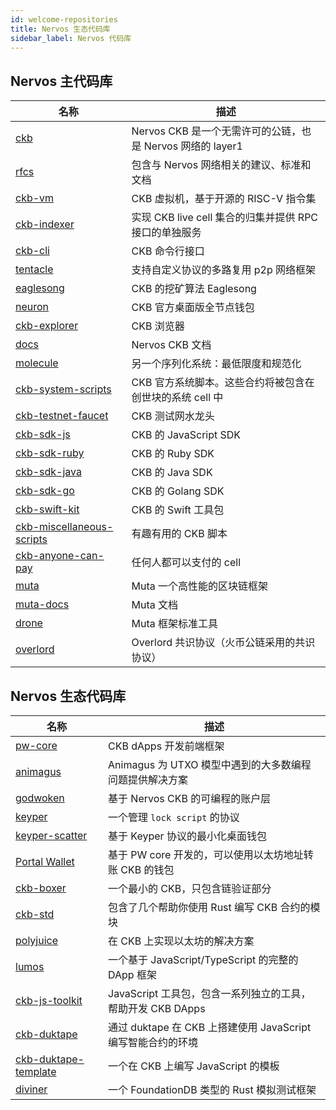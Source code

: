 ```yaml
---
id: welcome-repositories
title: Nervos 生态代码库
sidebar_label: Nervos 代码库
---
```


## Nervos 主代码库

|名称|描述|
|---|---|
|[ckb](https://github.com/nervosnetwork/ckb)            |Nervos CKB 是一个无需许可的公链，也是 Nervos 网络的 layer1|
|[rfcs](https://github.com/nervosnetwork/rfcs)          |包含与 Nervos 网络相关的建议、标准和文档|
|[ckb-vm](https://github.com/nervosnetwork/ckb-vm)      |CKB 虚拟机，基于开源的 RISC-V 指令集|
|[ckb-indexer](https://github.com/nervosnetwork/ckb-indexer)|实现 CKB live cell 集合的归集并提供 RPC 接口的单独服务|
|[ckb-cli](https://github.com/nervosnetwork/ckb-cli)    |CKB 命令行接口|
|[tentacle](https://github.com/nervosnetwork/tentacle)            |支持自定义协议的多路复用 p2p 网络框架|
|[eaglesong](https://github.com/nervosnetwork/eaglesong)|CKB 的挖矿算法 Eaglesong|
|[neuron](https://github.com/nervosnetwork/neuron)      |CKB 官方桌面版全节点钱包|
|[ckb-explorer](https://github.com/nervosnetwork/ckb-explorer)|CKB 浏览器|
|[docs](https://github.com/nervosnetwork/docs)          |Nervos CKB 文档|
|[molecule](https://github.com/nervosnetwork/molecule)  |另一个序列化系统：最低限度和规范化|
|[ckb-system-scripts](https://github.com/nervosnetwork/ckb-system-scripts)|CKB 官方系统脚本。这些合约将被包含在创世块的系统 cell 中|
|[ckb-testnet-faucet](https://github.com/nervosnetwork/ckb-testnet-faucet)|CKB 测试网水龙头|
|[ckb-sdk-js](https://github.com/nervosnetwork/ckb-sdk-js)|CKB 的 JavaScript SDK|
|[ckb-sdk-ruby](https://github.com/nervosnetwork/ckb-sdk-ruby)|CKB 的 Ruby SDK|
|[ckb-sdk-java](https://github.com/nervosnetwork/ckb-sdk-java)|CKB 的 Java SDK|
|[ckb-sdk-go](https://github.com/ququzone/ckb-sdk-go)         |CKB 的 Golang SDK|
|[ckb-swift-kit](https://github.com/ashchan/ckb-swift-kit)|CKB 的 Swift 工具包|
|[ckb-miscellaneous-scripts](https://github.com/nervosnetwork/ckb-miscellaneous-scripts)|有趣有用的 CKB 脚本|
|[ckb-anyone-can-pay](https://github.com/nervosnetwork/ckb-anyone-can-pay)|任何人都可以支付的 cell|
|[muta](https://github.com/nervosnetwork/muta)            |Muta 一个高性能的区块链框架|
|[muta-docs](https://github.com/nervosnetwork/muta-docs)  |Muta 文档|
|[drone](https://github.com/nervosnetwork/drone)          |Muta 框架标准工具|
|[overlord](https://github.com/nervosnetwork/overlord)    |Overlord 共识协议（火币公链采用的共识协议）|

## Nervos 生态代码库

|名称|描述|
|---|---|
|[pw-core](https://github.com/lay2dev/pw-core)           |CKB dApps 开发前端框架|
|[animagus](https://github.com/xxuejie/animagus)         |Animagus 为 UTXO 模型中遇到的大多数编程问题提供解决方案|
|[godwoken](https://github.com/jjyr/godwoken)            |基于 Nervos CKB 的可编程的账户层|
|[keyper](https://github.com/ququzone/keyper)            |一个管理 `lock script` 的协议|
|[keyper-scatter](https://github.com/ququzone/keyper-scatter)|基于 Keyper 协议的最小化桌面钱包|
|[Portal Wallet](https://github.com/lay2dev/PortalWallet)|基于 PW core 开发的，可以使用以太坊地址转账 CKB 的钱包|
|[ckb-boxer](https://github.com/xxuejie/ckb-boxer)       |一个最小的 CKB，只包含链验证部分|
|[ckb-std](https://github.com/jjyr/ckb-std)              |包含了几个帮助你使用 Rust 编写 CKB 合约的模块|
|[polyjuice](https://github.com/nervosnetwork/polyjuice) |在 CKB 上实现以太坊的解决方案|
|[lumos](https://github.com/nervosnetwork/lumos)         |一个基于 JavaScript/TypeScript 的完整的 DApp 框架|
|[ckb-js-toolkit](https://github.com/xxuejie/ckb-js-toolkit)|JavaScript 工具包，包含一系列独立的工具，帮助开发 CKB DApps|
|[ckb-duktape](https://github.com/xxuejie/ckb-duktape)   |通过 duktape 在 CKB 上搭建使用 JavaScript 编写智能合约的环境|
|[ckb-duktape-template](https://github.com/xxuejie/ckb-duktape-template)|一个在 CKB 上编写 JavaScript 的模板|
|[diviner](https://github.com/xxuejie/dividukener)       |一个 FoundationDB 类型的 Rust 模拟测试框架|
